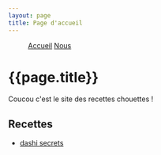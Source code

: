 ```yaml
---
layout: page
title: Page d'accueil
---
```


<menu>
  <menuitem> <a href="./index.html">Accueil</a> </menuitem>
  <menuitem> <a href="./nous.html">Nous</a> </menuitem>
</menu>

# {{page.title}}

Coucou c'est le site des recettes chouettes !

## Recettes
- [dashi secrets](./dashisecrets)